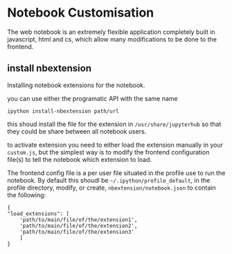 # Notebook Customisation

The web notebook is an extremely flexible application completely built in javascript, html and cs, which allow many modifications
to be done to the frontend.


##  install nbextension


Installing notebook extensions for the notebook. 

you can use either the programatic API with the same name

`ipython install-nbextension path/url`

this shoud install the file for the extension in `/usr/share/jupyterhub` so that they could be share between all notebook users.



to activate extension you need to either load the extension manually in your `custom.js`, but the simplest way is to modify the frontend configuration file(s) to tell the notebook which extension to load.


The frontend config file is a per user file situated in the profile use to run the notebook. By default this shoudl be `~/.ipython/profile_default`, in the profile directory, modify, or create, `nbextension/notebook.json` to contain the following: 

```
{
"load_extensions": [
    'path/to/main/file/of/the/extension1',
    'path/to/main/file/of/the/extension2',
    'path/to/main/file/of/the/extension3'
    ]
}
```
